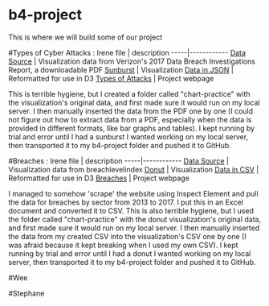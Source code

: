 # b4-project
This is where we will build some of our project 

#Types of Cyber Attacks : Irene
file | description
-----|------------
[Data Source](http://www.verizonenterprise.com/verizon-insights-lab/dbir/2017/) | Visualization data from Verizon's 2017 Data Breach Investigations Report, a downloadable PDF
[Sunburst](https://bl.ocks.org/vasturiano/12da9071095fbd4df434e60d52d2d58d) | Visualization
[Data in JSON](charts/sunburst.json) | Reformatted for use in D3
[Types of Attacks](https://irenesolaiman.github.io/b4-project/types.html) | Project webpage

This is terrible hygiene, but I created a folder called "chart-practice" with the visualization's original data, and first made sure it would run on my local server. I then manually inserted the data from the PDF one by one (I could not figure out how to extract data from a PDF, especially when the data is provided in different formats, like bar graphs and tables). I kept running by trial and error until I had a sunburst I wanted working on my local server, then transported it to my b4-project folder and pushed it to GitHub.

#Breaches : Irene
file | description
-----|------------
[Data Source](http://breachlevelindex.com/) | Visualization data from breachlevelindex
[Donut](hhttps://bl.ocks.org/mbhall88/b2504f8f3e384de4ff2b9dfa60f325e2) | Visualization
[Data in CSV](charts/donut.csv) | Reformatted for use in D3
[Breaches](https://irenesolaiman.github.io/b4-project/breaches.html) | Project webpage

I managed to somehow 'scrape' the website using Inspect Element and pull the data for breaches by sector from 2013 to 2017. I put this in an Excel document and converted it to CSV. This is also terrible hygiene, but I used the folder called "chart-practice" with the donut visualization's original data, and first made sure it would run on my local server. I then manually inserted the data from my created CSV into the visualization's CSV one by one (I was afraid because it kept breaking when I used my own CSV). I kept running by trial and error until I had a donut I wanted working on my local server, then transported it to my b4-project folder and pushed it to GitHub.

#Wee

#Stephane
